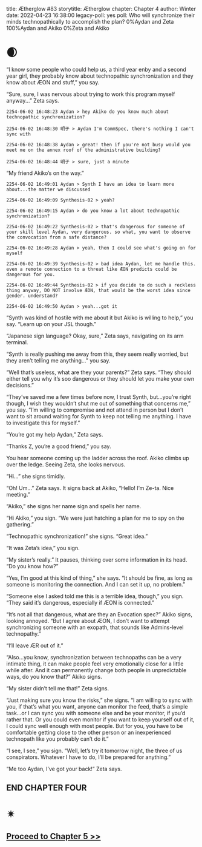 title: Ætherglow #83
storytitle: Ætherglow 
chapter: Chapter 4
author: Winter
date: 2022-04-23 16:38:00
legacy-poll: yes
poll: Who will synchronize their minds technopathically to accomplish the plan?
      0%Aydan and Zeta
      100%Aydan and Akiko
      0%Zeta and Akiko

🌒
=

“I know some people who could help us, a third year enby and a second year girl, they probably know about technopathic synchronization and they know about ÆON and stuff,” you say.

“Sure, sure, I was nervous about trying to work this program myself anyway...” Zeta says.

`2254-06-02 16:48:23 Aydan > hey Akiko do you know much about technopathic synchronization?`

`2254-06-02 16:48:30 明子 > Aydan I'm CommSpec, there's nothing I can't sync with`

`2254-06-02 16:48:38 Aydan > great! then if you're not busy would you meet me on the annex roof of the administrative building?`

`2254-06-02 16:48:44 明子 > sure, just a minute`

“My friend Akiko’s on the way.”

`2254-06-02 16:49:01 Aydan > Synth I have an idea to learn more about...the matter we discussed`

`2254-06-02 16:49:09 Synthesis-02 > yeah?`

`2254-06-02 16:49:15 Aydan > do you know a lot about technopathic synchronization?`

`2254-06-02 16:49:22 Synthesis-02 > that's dangerous for someone of your skill level Aydan, very dangerous. so what, you want to observe the convocation from a safe distance?`

`2254-06-02 16:49:28 Aydan > yeah, then I could see what's going on for myself`

`2254-06-02 16:49:39 Synthesis-02 > bad idea Aydan, let me handle this. even a remote connection to a threat like ÆON predicts could be dangerous for you.`

`2254-06-02 16:49:44 Synthesis-02 > if you decide to do such a reckless thing anyway, DO NOT involve ÆON, that would be the worst idea since gender. understand?`

`2254-06-02 16:49:50 Aydan > yeah...got it`

“Synth was kind of hostile with me about it but Akiko is willing to help,” you say. “Learn up on your JSL though.”

“Japanese sign language? Okay, sure,” Zeta says, navigating on its arm terminal.

“Synth is really pushing me away from this, they seem really worried, but they aren’t telling me anything...” you say.

“Well that’s useless, what are they your parents?” Zeta says. “They should either tell you why it’s soo dangerous or they should let you make your own decisions.”

“They’ve saved me a few times before now, I trust Synth, but...you’re right though, I wish they wouldn’t shut me out of something that concerns me,” you say. “I’m willing to compromise and not attend in person but I don’t want to sit around waiting for Synth to keep not telling me anything. I have to investigate this for myself.”

“You’re got my help Aydan,” Zeta says.

“Thanks Z, you’re a good friend,” you say.

You hear someone coming up the ladder across the roof. Akiko climbs up over the ledge. Seeing Zeta, she looks nervous.

“Hi...” she signs timidly.

“Oh! Um...” Zeta says. It signs back at Akiko, “Hello! I’m Ze-ta. Nice meeting.”

“Akiko,” she signs her name sign and spells her name.

“Hi Akiko,” you sign. “We were just hatching a plan for me to spy on the gathering.”

“Technopathic synchronization!” she signs. “Great idea.”

“It was Zeta’s idea,” you sign.

“My sister’s really.” It pauses, thinking over some information in its head. “Do you know how?”

“Yes, I’m good at this kind of thing,” she says. “It should be fine, as long as someone is monitoring the connection. And I can set it up, no problem.”

“Someone else I asked told me this is a terrible idea, though,” you sign. “They said it’s dangerous, especially if ÆON is connected.”

“It’s not all that dangerous, what are they an Evocation spec?” Akiko signs, looking annoyed. “But I agree about ÆON, I don’t want to attempt synchronizing someone with an exopath, that sounds like Admins-level technopathy.”

“I’ll leave ÆR out of it.”

“Also...you know, synchronization between technopaths can be a very intimate thing, it can make people feel very emotionally close for a little while after. And it can permanently change both people in unpredictable ways, do you know that?” Akiko signs.

“My sister didn’t tell me that!” Zeta signs.

“Just making sure you know the risks,” she signs. “I am willing to sync with you, if that’s what you want, anyone can monitor the feed, that’s a simple task...or I can sync you with someone else and be your monitor, if you’d rather that. Or you could even monitor if you want to keep yourself out of it, I could sync well enough with most people. But for you, you have to be comfortable getting close to the other person or an inexperienced technopath like you probably can’t do it.”

“I see, I see,” you sign. “Well, let’s try it tomorrow night, the three of us conspirators. Whatever I have to do, I’ll be prepared for anything.”

“Me too Aydan, I’ve got your back!” Zeta says.

END CHAPTER FOUR
----------------

✴ 
=

[Proceed to Chapter 5 >>](https://translunar.academy/fic/post/93) 
-----------------------
